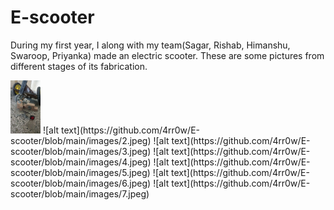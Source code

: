 # E-scooter
During my first year, I along with my team(Sagar, Rishab, Himanshu, Swaroop, Priyanka) made an electric scooter. These are some pictures from different stages of its fabrication.

<img src="https://github.com/4rr0w/E-scooter/blob/main/images/2.jpeg" width="48">
![alt text](https://github.com/4rr0w/E-scooter/blob/main/images/2.jpeg)
![alt text](https://github.com/4rr0w/E-scooter/blob/main/images/3.jpeg)
![alt text](https://github.com/4rr0w/E-scooter/blob/main/images/4.jpeg)
![alt text](https://github.com/4rr0w/E-scooter/blob/main/images/5.jpeg)
![alt text](https://github.com/4rr0w/E-scooter/blob/main/images/6.jpeg)
![alt text](https://github.com/4rr0w/E-scooter/blob/main/images/7.jpeg)
